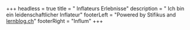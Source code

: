 +++
headless = true
title = "                            Inflateurs Erlebnisse"
description = "                            Ich bin ein leidenschaftlicher Inflateur"
footerLeft = "Powered by Stifikus and [lernblog.ch](https://www.lernblog.ch)"
footerRight = "Influm"
+++
